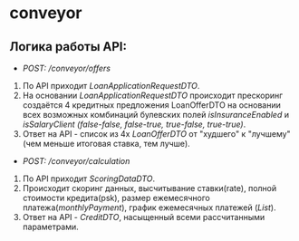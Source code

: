 # conveyor

## Логика работы API:
  * *POST: /conveyor/offers*
  1. По API приходит *LoanApplicationRequestDTO*.
  2. На основании *LoanApplicationRequestDTO* происходит прескоринг создаётся 4 кредитных предложения
     LoanOfferDTO на основании всех возможных комбинаций булевских полей *isInsuranceEnabled* и
     *isSalaryClient (false-false, false-true, true-false, true-true)*. 
  3. Ответ на API - список из 4х *LoanOfferDTO* от "худшего" к "лучшему" (чем меньше итоговая ставка, тем лучше).
  * *POST: /conveyor/calculation*
  1. По API приходит *ScoringDataDTO*.
  2. Происходит скоринг данных, высчитывание ставки(rate), полной стоимости кредита(psk),
     размер ежемесячного платежа(*monthlyPayment*),
     график ежемесячных платежей (*List<PaymentScheduleElement>*). 
  3. Ответ на API - *CreditDTO*, насыщенный всеми рассчитанными параметрами.
